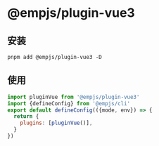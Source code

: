 # @empjs/plugin-vue3 
## 安装 
```
pnpm add @empjs/plugin-vue3 -D
```
## 使用 
```js
import pluginVue from '@empjs/plugin-vue3'
import {defineConfig} from '@empjs/cli'
export default defineConfig(({mode, env}) => {
  return {
    plugins: [pluginVue()],
  }
})

```
